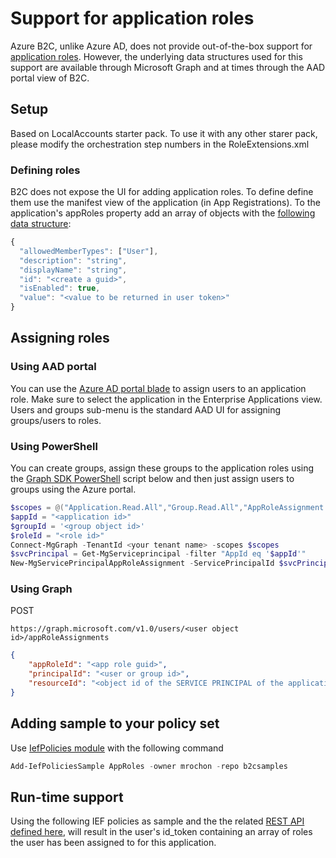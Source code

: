 # Support for application roles
Azure B2C, unlike Azure AD, does not provide out-of-the-box support for [application roles](https://docs.microsoft.com/en-us/azure/active-directory/develop/howto-add-app-roles-in-azure-ad-apps). However, the underlying data structures used for this support are available through Microsoft Graph and
at times through the AAD portal view of B2C.

## Setup
Based on LocalAccounts starter pack. To use it with any other starer pack, please modify the orchestration step numbers in the RoleExtensions.xml

### Defining roles
B2C does not expose the UI for adding application roles. To define define them use the manifest view of the application (in App Registrations). To the application's appRoles property add an array of objects with the [following data structure](https://docs.microsoft.com/en-us/graph/api/resources/approle?view=graph-rest-1.0#properties):
```javascript
{
  "allowedMemberTypes": ["User"],
  "description": "string",
  "displayName": "string",
  "id": "<create a guid>",
  "isEnabled": true,
  "value": "<value to be returned in user token>"
}
```
## Assigning roles

### Using AAD portal

You can use the [Azure AD portal blade](https://aad.portal.azure.com) to assign users to an application role. Make sure to select the application in the Enterprise Applications view. Users and groups sub-menu is the standard AAD UI for assigning groups/users to roles.

### Using PowerShell
You can create groups, assign
these groups to the application roles using the [Graph SDK PowerShell](https://docs.microsoft.com/en-us/graph/powershell/get-started)
 script below and then just assign users to groups using the Azure portal.

```PowerShell
$scopes = @("Application.Read.All","Group.Read.All","AppRoleAssignment.ReadWrite.All")
$appId = "<application id>"
$groupId = '<group object id>'
$roleId = "<role id>"
Connect-MgGraph -TenantId <your tenant name> -scopes $scopes
$svcPrincipal = Get-MgServiceprincipal -filter "AppId eq '$appId'"
New-MgServicePrincipalAppRoleAssignment -ServicePrincipalId $svcPrincipal.Id -AppRoleId $roleId -PrincipalId $groupId -ResourceId $svcPrincipal.Id 
```

### Using Graph

POST 

```https://graph.microsoft.com/v1.0/users/<user object id>/appRoleAssignments```

```Json
{
    "appRoleId": "<app role guid>",
    "principalId": "<user or group id>",
    "resourceId": "<object id of the SERVICE PRINCIPAL of the application>"
}
```

## Adding sample to your policy set

Use [IefPolicies module](https://www.powershellgallery.com/packages/IefPolicies) with the following command

```PowerShell
Add-IefPoliciesSample AppRoles -owner mrochon -repo b2csamples
```

## Run-time support
Using the following IEF policies as sample and the the related [REST API defined here](https://github.com/mrochon/b2csamples/tree/master/REST), will result
in the user's id_token containing an array of roles the user has been assigned to for this application.